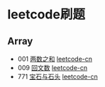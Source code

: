 # leetcode刷题


## Array
- 001 [两数之和](/Array/001两数之和/main.js) [leetcode-cn](https://leetcode-cn.com/problems/two-sum/description/)
- 009 [回文数](/Array\009回文数/main.js) [leetcode-cn](https://leetcode-cn.com/problems/palindrome-number/description/)
- 771 [宝石与石头](/Array\771宝石与石头/main.js) [leetcode-cn](https://leetcode-cn.com/problems/jewels-and-stones/description/)